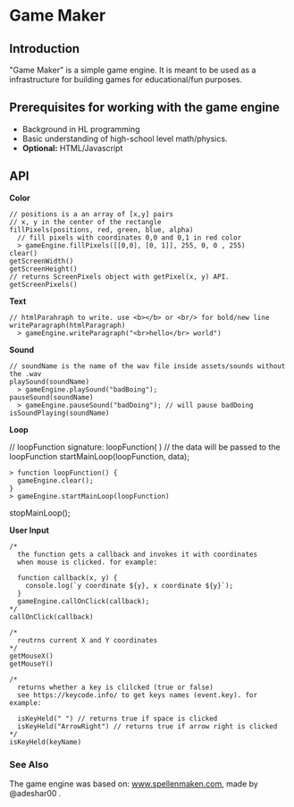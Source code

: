 # Game Maker

## Introduction

"Game Maker" is a simple game engine.
It is meant to be used as a infrastructure for building games for educational/fun purposes.

## Prerequisites for working with the game engine

- Background in HL programming
- Basic understanding of high-school level math/physics.
- **Optional:** HTML/Javascript

## API

**Color**

```
// positions is a an array of [x,y] pairs
// x, y in the center of the rectangle
fillPixels(positions, red, green, blue, alpha)
  // fill pixels with coordinates 0,0 and 0,1 in red color
  > gameEngine.fillPixels([[0,0], [0, 1]], 255, 0, 0 , 255)
clear()
getScreenWidth()
getScreenHeight()
// returns ScreenPixels object with getPixel(x, y) API.
getScreenPixels()
```

**Text**

```
// htmlParahraph to write. use <b></b> or <br/> for bold/new line
writeParagraph(htmlParagraph)
  > gameEngine.writeParagraph("<br>hello</br> world")
```

**Sound**

```
// soundName is the name of the wav file inside assets/sounds without the .wav
playSound(soundName)
  > gameEngine.playSound("badBoing");
pauseSound(soundName)
  > gameEngine.pauseSound("badDoing"); // will pause badDoing 
isSoundPlaying(soundName)
```

**Loop**

// loopFunction signature: loopFunction( )
// the data will be passed to the loopFunction
startMainLoop(loopFunction, data);
```
> function loopFunction() {
  gameEngine.clear();
}
> gameEngine.startMainLoop(loopFunction)
```
stopMainLoop();

**User Input**

```
/*
  the function gets a callback and invokes it with coordinates
  when mouse is clicked. for example:

  function callback(x, y) {
    console.log(`y coordinate ${y}, x coordinate ${y}`);
  }
  gameEngine.callOnClick(callback);
*/
callOnClick(callback)
  
/*
  reutrns current X and Y coordinates
*/
getMouseX()
getMouseY()

/*
  returns whether a key is clilcked (true or false)
  see https://keycode.info/ to get keys names (event.key). for example:
  
  isKeyHeld(" ") // returns true if space is clicked
  isKeyHeld("ArrowRight") // returns true if arrow right is clicked
*/
isKeyHeld(keyName)

```

### See Also

The game engine was based on: www.spellenmaken.com, made by @adeshar00 .
